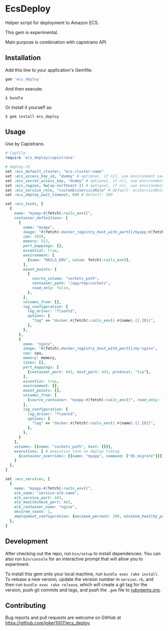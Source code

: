 # EcsDeploy

Helper script for deployment to Amazon ECS.

This gem is experimental.

Main purpose is combination with capistrano API.

## Installation

Add this line to your application's Gemfile:

```ruby
gem 'ecs_deploy'
```

And then execute:

    $ bundle

Or install it yourself as:

    $ gem install ecs_deploy

## Usage

Use by Capistrano.

```ruby
# Capfile
require 'ecs_deploy/capistrano'

# deploy.rb
set :ecs_default_cluster, "ecs-cluster-name"
set :ecs_access_key_id, "dummy" # optional, if nil, use environment variable
set :ecs_secret_access_key, "dummy" # optional, if nil, use environment variable
set :ecs_region, %w(ap-northeast-1) # optional, if nil, use environment variable
set :ecs_service_role, "customEcsServiceRole" # default: ecsServiceRole
set :ecs_deploy_wait_timeout, 600 # default: 300

set :ecs_tasks, [
  {
    name: "myapp-#{fetch(:rails_env)}",
    container_definitions: [
      {
        name: "myapp",
        image: "#{fetch(:docker_registry_host_with_port)}/myapp:#{fetch(:sha1)}",
        cpu: 1024,
        memory: 512,
        port_mappings: [],
        essential: true,
        environment: [
          {name: "RAILS_ENV", value: fetch(:rails_env)},
        ],
        mount_points: [
          {
            source_volume: "sockets_path",
            container_path: "/app/tmp/sockets",
            read_only: false,
          },
        ],
        volumes_from: [],
        log_configuration: {
          log_driver: "fluentd",
          options: {
            "tag" => "docker.#{fetch(:rails_env)}.#{name}.{{.ID}}",
          },
        },
      },
      {
        name: "nginx",
        image: "#{fetch(:docker_registry_host_with_port)}/my-nginx",
        cpu: cpu,
        memory: memory,
        links: [],
        port_mappings: [
          {container_port: 443, host_port: 443, protocol: "tcp"},
        ],
        essential: true,
        environment: {},
        mount_points: [],
        volumes_from: [
          {source_container: "myapp-#{fetch(:rails_env)}", read_only: false},
        ],
        log_configuration: {
          log_driver: "fluentd",
          options: {
            "tag" => "docker.#{fetch(:rails_env)}.#{name}.{{.ID}}",
          },
        },
      }
    ],
    volumes: [{name: "sockets_path", host: {}}],
    executions: [ # execution task on deploy timing
      {container_overrides: [{name: "myapp", command: ["db_migrate"]}]},
    ]
  },
]

set :ecs_services, [
  {
    name: "myapp-#{fetch(:rails_env)}",
    elb_name: "service-elb-name",
    elb_service_port: 443,
    elb_healthcheck_port: 443,
    elb_container_name: "nginx",
    desired_count: 1,
    deployment_configuration: {maximum_percent: 200, minimum_healthy_percent: 50},
  },
]
```

## Development

After checking out the repo, run `bin/setup` to install dependencies. You can also run `bin/console` for an interactive prompt that will allow you to experiment.

To install this gem onto your local machine, run `bundle exec rake install`. To release a new version, update the version number in `version.rb`, and then run `bundle exec rake release`, which will create a git tag for the version, push git commits and tags, and push the `.gem` file to [rubygems.org](https://rubygems.org).

## Contributing

Bug reports and pull requests are welcome on GitHub at https://github.com/joker1007/ecs_deploy.

